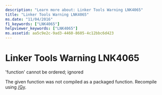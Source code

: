 ```yaml
---
description: "Learn more about: Linker Tools Warning LNK4065"
title: "Linker Tools Warning LNK4065"
ms.date: "11/04/2016"
f1_keywords: ["LNK4065"]
helpviewer_keywords: ["LNK4065"]
ms.assetid: aa5c9e2c-9ad3-4460-8605-4c12bbc6d423
---
```

# Linker Tools Warning LNK4065

'function' cannot be ordered; ignored

The given function was not compiled as a packaged function. Recompile using [/Gy](../../build/reference/gy-enable-function-level-linking.md).
